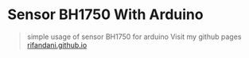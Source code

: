 # Sensor BH1750 With Arduino
> simple usage of sensor BH1750 for arduino
> Visit my github pages [rifandani.github.io](https://rifandani.github.io/ "gass")
